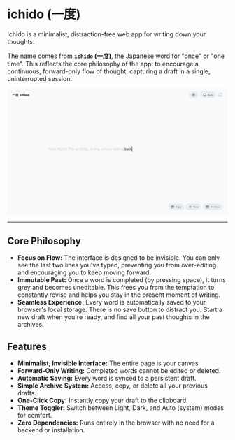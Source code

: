 # ichido (一度)

Ichido is a minimalist, distraction-free web app for writing down your thoughts.

The name comes from **`ichido` (一度)**, the Japanese word for "once" or "one time". This reflects the core philosophy of the app: to encourage a continuous, forward-only flow of thought, capturing a draft in a single, uninterrupted session.

![Ichido Screenshot](./ichido.png)

---

## Core Philosophy

*   **Focus on Flow:** The interface is designed to be invisible. You can only see the last two lines you've typed, preventing you from over-editing and encouraging you to keep moving forward.
*   **Immutable Past:** Once a word is completed (by pressing space), it turns grey and becomes uneditable. This frees you from the temptation to constantly revise and helps you stay in the present moment of writing.
*   **Seamless Experience:** Every word is automatically saved to your browser's local storage. There is no save button to distract you. Start a new draft when you're ready, and find all your past thoughts in the archives.

## Features

*   **Minimalist, Invisible Interface:** The entire page is your canvas.
*   **Forward-Only Writing:** Completed words cannot be edited or deleted.
*   **Automatic Saving:** Every word is synced to a persistent draft.
*   **Simple Archive System:** Access, copy, or delete all your previous drafts.
*   **One-Click Copy:** Instantly copy your draft to the clipboard.
*   **Theme Toggler:** Switch between Light, Dark, and Auto (system) modes for comfort.
*   **Zero Dependencies:** Runs entirely in the browser with no need for a backend or installation.